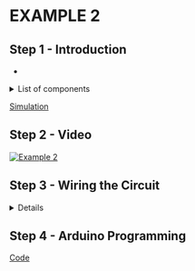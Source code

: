 # EXAMPLE 2

## Step 1 - Introduction

- 

<details>
  <summary>
    List of components
  </summary>
  
  
  1. Arduino
  2. Potentiometer
  3. Breadboard
  4. Jumpers
</details>

[Simulation](https://www.tinkercad.com/things/3CQZHersZRC-esd-analoginpute2)

## Step 2 - Video

[![Example 2]()]()

## Step 3 - Wiring the Circuit

<details>
  <summary>Details</summary>
  
  <img src="/Images/ESD-AnalogInput_E1E2E3.png" height="500">  <img src="/Images/IMG_20201116_140850.jpg" height="500">
</details>

## Step 4 - Arduino Programming

[Code](https://github.com/muhdman/MCTE4342-ESD/edit/main/Week5-AnalogInput/Example_2/Example_2.ino)

